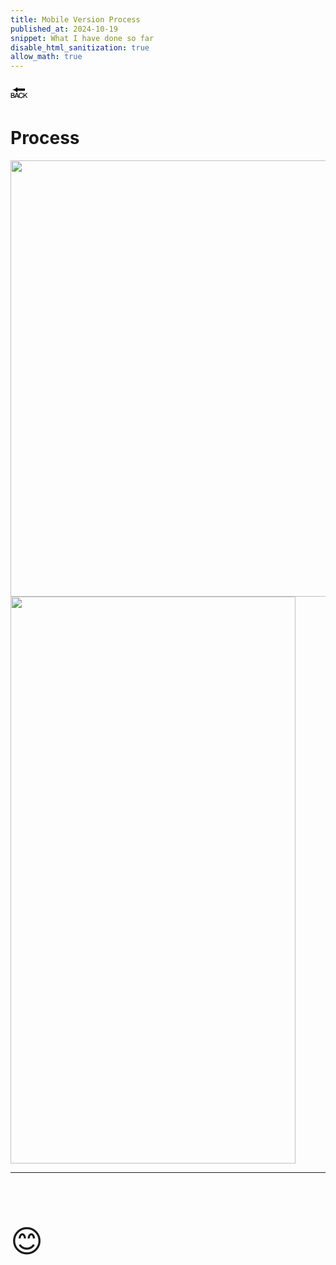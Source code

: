 ```yaml
---
title: Mobile Version Process
published_at: 2024-10-19
snippet: What I have done so far 
disable_html_sanitization: true
allow_math: true
---
```



<a href="https://julienoh000-dms1-blog-83.deno.dev/" style="text-decoration: none; color: black;"><span style="font-size: 30px;">🔙</span></a>


# Process

<img src="phpr1.png" width="854" height="698">
<img src="phpr2.png" width="456" height="907">

<br>

****

<br>
<br>
<br>


<span style="font-size: 50px;">😊</span>
